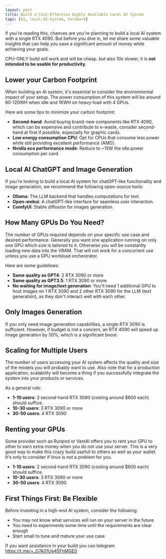 ```yaml
---
layout: post
title: Build a Cost-Effective Highly Available Local AI System
tags: [AI, local-AI-System, hardware]
---
```


If you're reading this, chances are you're planning to build a local AI system with a single RTX 4090. But before you dive in, let me share some valuable insights that can help you save a significant amount of money while achieving your goals.

CPU-ONLY build will work and will be cheap. but also 10x slower, it is **not intended to be usable for productivity**.

**Lower your Carbon Footprint**
---------------------------------------------

When building an AI system, it's essential to consider the environmental impact of your setup. The power consumption of this system will be around 80-120WH when idle and 1KWH on  heavy-load with 4 GPUs.

Here are some tips to minimize your carbon footprint:

* **Second-hand**: Avoid buying brand-new components like RTX 4090, which can be expensive and contribute to e-waste, consider second-hand at first if possible, especially for graphic cards.
* **Low energy consumption CPU**: Opt for CPUs that consume less power while still providing excellent performance (AMD).
* **Nvidia eco performance mode**: Reduce to ~15W the idle power consumption per card.


**Local AI ChatGPT and Image Generation**
---------------------------------------------------------

If you're looking to build a local AI system for chatGPT-like functionality and image generation, we recommend the following open-source tools:

* **Ollama**: The LLM backend that handles computations for text.
* **Open-webui**: A chatGPT-like interface for seamless user interaction.
* **ComfyUI**: Stable diffusion for images generation.

**How Many GPUs Do You Need?**
-----------------------------

The number of GPUs required depends on your specific use case and desired performance. 
Generally you want one application running on only one GPU which size is tailored to it. Otherwise you will be constantly loading new data into the VRAM. That will not work for a concurrent use unless you use a GPU workload orchestrator.

Here are some guidelines:

* **Same quality as GPT4**: 2 RTX 3090 or more
* **Same quality as GPT3.5**: 1 RTX 3090 or more
* **No waiting for image/text generation**: You'll need 1 additional GPU to host images on 1 RTX 3090 and 2 other RTX 3090 for the LLM (text generation), as they don't interact well with each other.

**Only Images Generation**
---------------------------

If you only need image generation capabilities, a single RTX 3090 is sufficient. However, if budget is not a concern, an RTX 4090 will speed up image generation by 50%, which is a significant boost.

**Scaling for Multiple Users**
------------------------------

The number of users accessing your AI system affects the quality and size of the models you will probably want to use. 
Also note that for a production application, scalability will become a thing if you successfully integrate the system into your products or services.

As a general rule:

* **1-10 users**: 2 second-hand RTX 3090 (costing around $600 each) should suffice.
* **10-30 users**: 3 RTX 3090 or more
* **30-50 users**: 4 RTX 3090

**Renting your GPUs**
------------------------------

Some provider such as Runpod or VastAI offers you to rent your GPU to other to earn extra money when you do not use your server. This is a very good way to make this crazy build usefull to others as well as your wallet. It's only to consider if linux is not a problem for you.

* **1-10 users**: 2 second-hand RTX 3090 (costing around $600 each) should suffice.
* **10-30 users**: 3 RTX 3090 or more
* **30-50 users**: 4 RTX 3090

**First Things First: Be Flexible**
--------------------------------------

Before investing in a high-end AI system, consider the following:

* You may not know what services will run on your server in the future
* You need to experiments some time until the requirements are clear enough
* Start small to tune and mature your use case

If you want assistance in your build you can telegram https://t.me/+_G7A01Ue45FhMGE0
